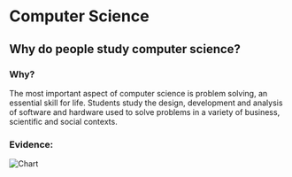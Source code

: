 # Computer Science

## Why do people study computer science?


### Why?
The most important aspect of computer science is problem solving, an essential skill for life. Students study the design, development and analysis of software and hardware used to solve problems in a variety of business, scientific and social contexts.

### Evidence:
![Chart](https://upload.wikimedia.org/wikipedia/commons/6/6d/Data_types_-_en.svg)
